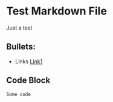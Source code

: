 # Test Markdown File

Just a test

## Bullets:
* Links [Link1](https://example.com)

## Code Block

```
Some code
```

